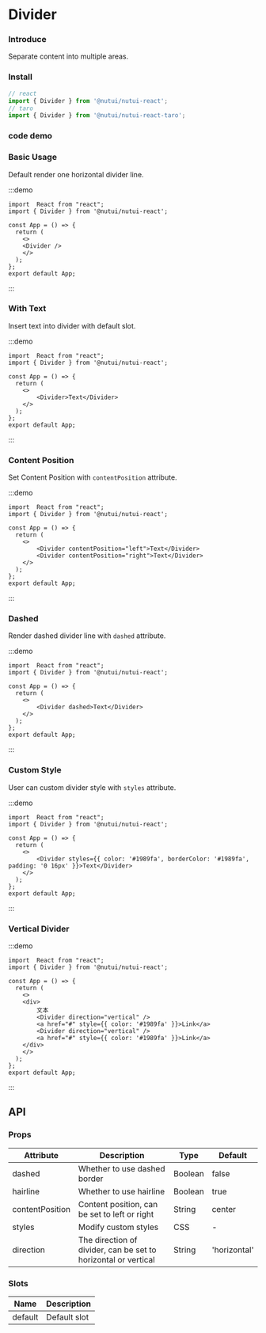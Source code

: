 # Divider 

### Introduce

Separate content into multiple areas.

### Install

```ts
// react
import { Divider } from '@nutui/nutui-react';
// taro
import { Divider } from '@nutui/nutui-react-taro';
```
### code demo
### Basic Usage

Default render one horizontal divider line.

:::demo

```tsx
import  React from "react";
import { Divider } from '@nutui/nutui-react';

const App = () => {
  return (
    <>
    <Divider />
    </>
  );
};
export default App;
```
:::


### With Text

Insert text into divider with default slot.

:::demo

```tsx
import  React from "react";
import { Divider } from '@nutui/nutui-react';

const App = () => {
  return (
    <>
        <Divider>Text</Divider>
    </>
  );
};
export default App;
```
:::


### Content Position

Set Content Position with `contentPosition` attribute.

:::demo

```tsx
import  React from "react";
import { Divider } from '@nutui/nutui-react';

const App = () => {
  return (
    <>
        <Divider contentPosition="left">Text</Divider>
        <Divider contentPosition="right">Text</Divider>
    </>
  );
};
export default App;
```
:::


### Dashed

Render dashed divider line with `dashed` attribute.

:::demo

```tsx
import  React from "react";
import { Divider } from '@nutui/nutui-react';

const App = () => {
  return (
    <>
        <Divider dashed>Text</Divider>
    </>
  );
};
export default App;
```
:::


### Custom Style

User can custom divider style with `styles` attribute.

:::demo

```tsx
import  React from "react";
import { Divider } from '@nutui/nutui-react';

const App = () => {
  return (
    <>
        <Divider styles={{ color: '#1989fa', borderColor: '#1989fa', padding: '0 16px' }}>Text</Divider>
    </>
  );
};
export default App;
```
:::

### Vertical Divider

:::demo

```tsx
import  React from "react";
import { Divider } from '@nutui/nutui-react';

const App = () => {
  return (
    <>
    <div>
        文本
        <Divider direction="vertical" />
        <a href="#" style={{ color: '#1989fa' }}>Link</a>
        <Divider direction="vertical" />
        <a href="#" style={{ color: '#1989fa' }}>Link</a>
    </div>
    </>
  );
};
export default App;
```
:::


## API

### Props

| Attribute            | Description                       | Type    | Default |
| --------------- | ----------------------------- | ------- | ------ |
| dashed          | Whether to use dashed border                  | Boolean | false  |
| hairline        | Whether to use hairline             | Boolean | true   |
| contentPosition | Content position, can be set to left or right   | String  | center |
| styles          | Modify custom styles                | CSS     | -      |
| direction           | The direction of divider, can be set to horizontal or vertical            | String     | 'horizontal'      |

### Slots

| Name    | Description |
| ------- | ---- |
| default | Default slot |
